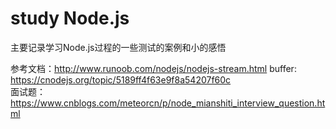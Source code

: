# study Node.js
主要记录学习Node.js过程的一些测试的案例和小的感悟

参考文档：http://www.runoob.com/nodejs/nodejs-stream.html
buffer: https://cnodejs.org/topic/5189ff4f63e9f8a54207f60c  
面试题：https://www.cnblogs.com/meteorcn/p/node_mianshiti_interview_question.html
